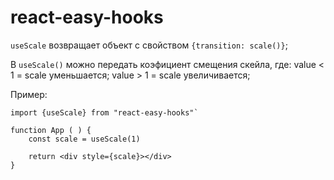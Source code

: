 # react-easy-hooks

`useScale` возвращает объект с свойством `{transition: scale()}`;

В `useScale()` можно передать коэфициент смещения скейла, где:
value < 1 = scale уменьшается;
value > 1 = scale увеличивается;

Пример:

```
import {useScale} from "react-easy-hooks"`

function App ( ) {
    const scale = useScale(1)

    return <div style={scale}></div>
}
```
